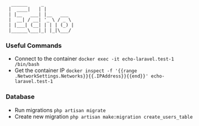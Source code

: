 ```
  ______     _           
 |  ____|   | |          
 | |__   ___| |__   ___  
 |  __| / __| '_ \ / _ \ 
 | |___| (__| | | | (_) |
 |______\___|_| |_|\___/                         
```

### Useful Commands

- Connect to the container `docker exec -it echo-laravel.test-1 /bin/bash`
- Get the container IP `docker inspect -f '{{range .NetworkSettings.Networks}}{{.IPAddress}}{{end}}' echo-laravel.test-1`

### Database

- Run migrations `php artisan migrate`
- Create new migration `php artisan make:migration create_users_table`
